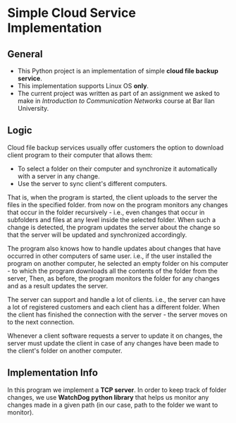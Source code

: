 # Simple Cloud Service Implementation
## General
- This Python project is an implementation of simple **cloud file backup service**.
- This implementation supports Linux OS **only**.
- The current project was written as part of an assignment we asked to make in _Introduction to Communication Networks_ 
course at Bar Ilan University.

## Logic
Cloud file backup services usually offer customers the option to download client program to
their computer that allows them:
- To select a folder on their computer and synchronize it automatically with a server in any change.
- Use the server to sync client's different computers.

That is, when the program is started, the client uploads to the server the files in the specified folder.
from now on the program monitors any changes that occur in the folder recursively - i.e., even changes
that occur in subfolders and files at any level inside the selected folder. When such a change is detected, 
the program updates the server about the change so that the server will be updated and synchronized accordingly.

The program also knows how to handle updates about changes that have occurred in other computers of
same user. i.e., if the user installed the program on another computer, he selected an empty folder on his computer - to
which the program downloads all the contents of the folder from the server,
Then, as before, the program monitors the folder for any changes and as a result updates the server.

The server can support and handle a lot of clients. i.e., the server can have a lot of registered customers
and each client has a different folder. When the client has finished the connection with the server - the server
moves on to the next connection.

Whenever a client software requests a server to update it on changes, the server must update the client in case of any
changes have been made to the client's folder on another computer.

## Implementation Info
In this program we implement a **TCP server**.
In order to keep track of folder changes, we use **WatchDog python library** that helps us
monitor any changes made in a given path (in our case, path to the folder we want to monitor).
